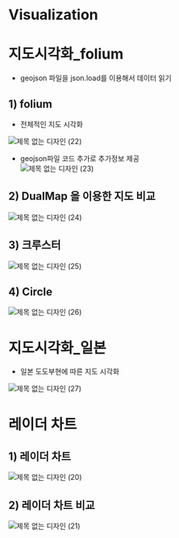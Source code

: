 # Visualization

# 지도시각화_folium
- geojson 파일을 json.load를 이용해서 데이터 읽기

## 1) folium
- 전체적인 지도 시각화

![제목 없는 디자인 (22)](https://user-images.githubusercontent.com/47103479/104158198-35a37400-5430-11eb-87eb-7556446093b9.png)
- geojson파일 코드 추가로 추가정보 제공  
![제목 없는 디자인 (23)](https://user-images.githubusercontent.com/47103479/104158204-363c0a80-5430-11eb-9ab9-80948835c340.png)

## 2) DualMap 을 이용한 지도 비교 
![제목 없는 디자인 (24)](https://user-images.githubusercontent.com/47103479/104158207-36d4a100-5430-11eb-8220-3060c4c4a6b8.png)

## 3) 크루스터
![제목 없는 디자인 (25)](https://user-images.githubusercontent.com/47103479/104158209-376d3780-5430-11eb-9079-73dcb7bc469c.png)

## 4) Circle
![제목 없는 디자인 (26)](https://user-images.githubusercontent.com/47103479/104158213-376d3780-5430-11eb-8e9a-61ebc41e8ed6.png)

# 지도시각화_일본
- 일본 도도부현에 따른 지도 시각화

![제목 없는 디자인 (27)](https://user-images.githubusercontent.com/47103479/104178834-4bc02d00-544e-11eb-9304-d7406bff8418.png)


# 레이더 차트
## 1) 레이더 차트 

![제목 없는 디자인 (20)](https://user-images.githubusercontent.com/47103479/104157367-59fe5100-542e-11eb-94b4-95b2082b1b3f.png)

## 2) 레이더 차트 비교
![제목 없는 디자인 (21)](https://user-images.githubusercontent.com/47103479/104157368-5b2f7e00-542e-11eb-97ad-383441fe8c33.png)
